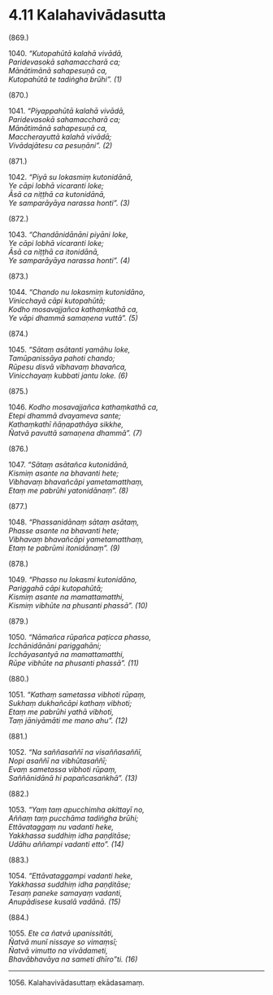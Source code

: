 

# 4.11 Kalahavivādasutta



(869.)

1040\. _“Kutopahūtā kalahā vivādā,_  
_Paridevasokā sahamaccharā ca;_  
_Mānātimānā sahapesuṇā ca,_  
_Kutopahūtā te tadiṅgha brūhi”. (1)_  


(870.)

1041\. _“Piyappahūtā kalahā vivādā,_  
_Paridevasokā sahamaccharā ca;_  
_Mānātimānā sahapesuṇā ca,_  
_Maccherayuttā kalahā vivādā;_  
_Vivādajātesu ca pesuṇāni”. (2)_  


(871.)

1042\. _“Piyā su lokasmiṃ kutonidānā,_  
_Ye cāpi lobhā vicaranti loke;_  
_Āsā ca niṭṭhā ca kutonidānā,_  
_Ye samparāyāya narassa honti”. (3)_  


(872.)

1043\. _“Chandānidānāni piyāni loke,_  
_Ye cāpi lobhā vicaranti loke;_  
_Āsā ca niṭṭhā ca itonidānā,_  
_Ye samparāyāya narassa honti”. (4)_  


(873.)

1044\. _“Chando nu lokasmiṃ kutonidāno,_  
_Vinicchayā cāpi kutopahūtā;_  
_Kodho mosavajjañca kathaṃkathā ca,_  
_Ye vāpi dhammā samaṇena vuttā”. (5)_  


(874.)

1045\. _“Sātaṃ asātanti yamāhu loke,_  
_Tamūpanissāya pahoti chando;_  
_Rūpesu disvā vibhavaṃ bhavañca,_  
_Vinicchayaṃ kubbati jantu loke. (6)_  


(875.)

1046\. _Kodho mosavajjañca kathaṃkathā ca,_  
_Etepi dhammā dvayameva sante;_  
_Kathaṃkathī ñāṇapathāya sikkhe,_  
_Ñatvā pavuttā samaṇena dhammā”. (7)_  


(876.)

1047\. _“Sātaṃ asātañca kutonidānā,_  
_Kismiṃ asante na bhavanti hete;_  
_Vibhavaṃ bhavañcāpi yametamatthaṃ,_  
_Etaṃ me pabrūhi yatonidānaṃ”. (8)_  


(877.)

1048\. _“Phassanidānaṃ sātaṃ asātaṃ,_  
_Phasse asante na bhavanti hete;_  
_Vibhavaṃ bhavañcāpi yametamatthaṃ,_  
_Etaṃ te pabrūmi itonidānaṃ”. (9)_  


(878.)

1049\. _“Phasso nu lokasmi kutonidāno,_  
_Pariggahā cāpi kutopahūtā;_  
_Kismiṃ asante na mamattamatthi,_  
_Kismiṃ vibhūte na phusanti phassā”. (10)_  


(879.)

1050\. _“Nāmañca rūpañca paṭicca phasso,_  
_Icchānidānāni pariggahāni;_  
_Icchāyasantyā na mamattamatthi,_  
_Rūpe vibhūte na phusanti phassā”. (11)_  


(880.)

1051\. _“Kathaṃ sametassa vibhoti rūpaṃ,_  
_Sukhaṃ dukhañcāpi kathaṃ vibhoti;_  
_Etaṃ me pabrūhi yathā vibhoti,_  
_Taṃ jāniyāmāti me mano ahu”. (12)_  


(881.)

1052\. _“Na saññasaññī na visaññasaññī,_  
_Nopi asaññī na vibhūtasaññī;_  
_Evaṃ sametassa vibhoti rūpaṃ,_  
_Saññānidānā hi papañcasaṅkhā”. (13)_  


(882.)

1053\. _“Yaṃ taṃ apucchimha akittayī no,_  
_Aññaṃ taṃ pucchāma tadiṅgha brūhi;_  
_Ettāvataggaṃ nu vadanti heke,_  
_Yakkhassa suddhiṃ idha paṇḍitāse;_  
_Udāhu aññampi vadanti etto”. (14)_  


(883.)

1054\. _“Ettāvataggampi vadanti heke,_  
_Yakkhassa suddhiṃ idha paṇḍitāse;_  
_Tesaṃ paneke samayaṃ vadanti,_  
_Anupādisese kusalā vadānā. (15)_  


(884.)

1055\. _Ete ca ñatvā upanissitāti,_  
_Ñatvā munī nissaye so vimaṃsī;_  
_Ñatvā vimutto na vivādameti,_  
_Bhavābhavāya na sameti dhīro”ti. (16)_  


---

1056\. Kalahavivādasuttaṃ ekādasamaṃ.





